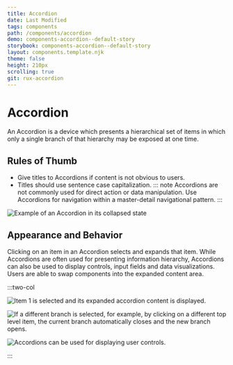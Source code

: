 ```yaml
---
title: Accordion
date: Last Modified
tags: components
path: /components/accordion
demo: components-accordion--default-story
storybook: components-accordion--default-story
layout: components.template.njk
theme: false
height: 210px
scrolling: true
git: rux-accordion
---
```


# Accordion

An Accordion is a device which presents a hierarchical set of items in which only a single branch of that hierarchy may be exposed at one time.

## Rules of Thumb

- Give titles to Accordions if content is not obvious to users.
- Titles should use sentence case capitalization.
  ::: note
  Accordions are not commonly used for direct action or data manipulation. Use Accordions for navigation within a master-detail navigational pattern.
  :::

![Example of an Accordion in its collapsed state](/img/components/accordion-1.png)

## Appearance and Behavior

Clicking on an item in an Accordion selects and expands that item. While Accordions are often used for presenting information hierarchy, Accordions can also be used to display controls, input fields and data visualizations. Users are able to swap components into the expanded content area.

:::two-col

![Item 1 is selected and its expanded accordion content is displayed.](/img/components/accordion-2.png "Do: Item 1 is selected and its expanded accordion content is displayed.")

![If a different branch is selected, for example, by clicking on a different top level item, the current branch automatically closes and the new branch opens.](/img/components/accordion-3.png "If a different branch is selected, for example, by clicking on a different top level item, the current branch automatically closes and the new branch opens.")

![Accordions can be used for displaying user controls.](/img/components/accordion-4.png "Accordions can be used for displaying user controls.")

:::
